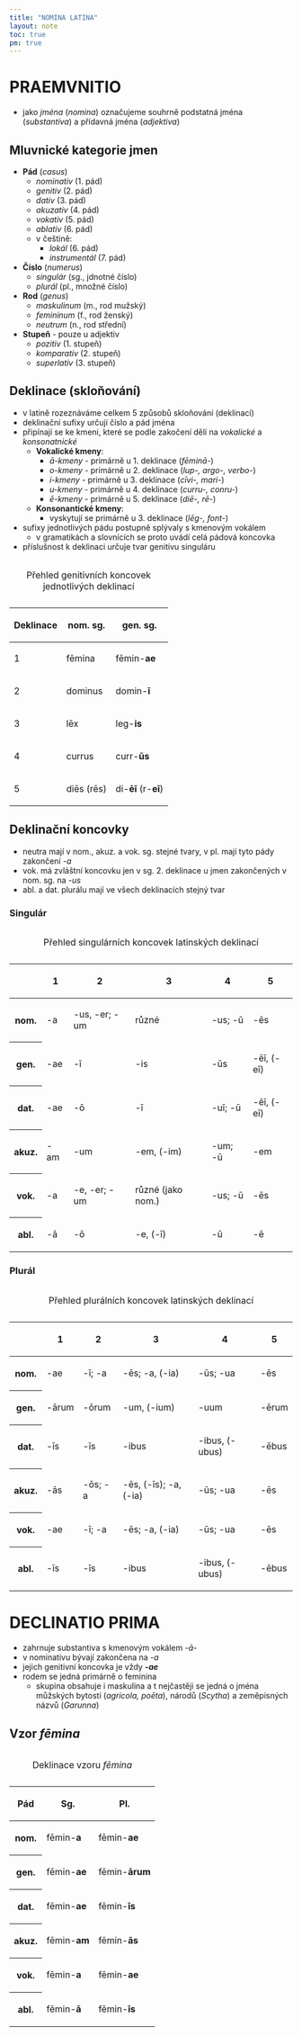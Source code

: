 ```yaml
---
title: "NOMINA LATINA"
layout: note
toc: true
pm: true
---
```

# PRAEMVNITIO
- jako _jména_ (_nomina_) označujeme souhrně podstatná jména (_substantiva_) a přídavná jména (_adjektiva_)
## Mluvnické kategorie jmen
- **Pád** (_casus_)
    - _nominativ_ (1. pád)
    - _genitiv_ (2. pád)
    - _dativ_ (3. pád)
    - _akuzativ_ (4. pád)
    - _vokativ_ (5. pád)
    - _ablativ_ (6. pád)
    - v češtině:
        - _lokál_ (6. pád)
        - _instrumentál_ (7. pád)
- **Číslo** (_numerus_)
    - _singulár_ (sg., jdnotné číslo)
    - _plurál_ (pl., množné číslo)
- **Rod** (_genus_)
    - _maskulinum_ (m., rod mužský)
    - _femininum_ (f., rod ženský)
    - _neutrum_ (n., rod střední)
- **Stupeň** - pouze u adjektiv
    - _pozitiv_ (1. stupeň)
    - _komparativ_ (2. stupeň)
    - _superlativ_ (3. stupeň)
## Deklinace (skloňování)
- v latině rozeznáváme celkem 5 způsobů skloňování (deklinací)
- deklinační sufixy určují číslo a pád jména
- připínají se ke kmeni, které se podle zakočení dělí na _vokalické_ a _konsonatnické_
    - **Vokalické kmeny**:
        - _ā-kmeny_ - primárně u 1. deklinace (_fēminā-_)
        - _o-kmeny_ - primárně u 2. deklinace (_lup-, argo-, verbo-_)
        - _i-kmeny_ - primárně u 3. deklinace (_cīvi-, mari-_)
        - _u-kmeny_ - primárně u 4. deklinace (_curru-, conru-_)
        - _ē-kmeny_ - primárně u 5. deklinace (_diē-, rē-_)
    - **Konsonantické kmeny**:
        - vyskytují se primárně u 3. deklinace (_lēg-, font-_)
- sufixy jednotlivých pádu postupně splývaly s kmenovým vokálem
    - v gramatikách a slovnících se proto uvádí celá pádová koncovka
- příslušnost k deklinaci určuje tvar genitivu singuláru

<table class="note-table">
    <thead>
        <tr>
            <th class="center">

Deklinace
            </th>
            <th>

nom. sg.
            </th>
            <th>

gen. sg.
            </th>
        </tr>
    </thead>
    <tbody>
        <tr>
            <td class="center">

1
            </td>
            <td class="it">

fēmina
            </td>
            <td class="it">

fēmin-**ae**
            </td>
        </tr>
        <tr>
            <td class="center">

2
            </td>
            <td class="it">

dominus
            </td>
            <td class="it">

domin-**ī**
            </td>
        </tr>
        <tr>
            <td class="center">

3
            </td>
            <td class="it">

lēx
            </td>
            <td class="it">

leg-**is**
            </td>
        </tr>
        <tr>
            <td class="center">

4
            </td>
            <td class="it">

currus
            </td>
            <td class="it">

curr-**ūs**
            </td>
        </tr>
        <tr>
            <td class="center">

5
            </td>
            <td class="it">

diēs (rēs)
            </td>
            <td class="it">

di-**ēī** (r-**eī**)
            </td>
        </tr>
    </tbody>
    <caption>

Přehled genitivních koncovek jednotlivých deklinací
    </caption>
</table>

## Deklinační koncovky
- neutra mají v nom., akuz. a vok. sg. stejné tvary, v pl. mají tyto pády zakončení _-a_
- vok. má zvláštní koncovku jen v sg. 2. deklinace u jmen zakončených v nom. sg. na _-us_
- abl. a dat. plurálu mají ve všech deklinacích stejný tvar
### Singulár

<table class="note-table">
    <thead>
        <tr class="center">
            <th></th>
            <th>

1
            </th>
            <th>

2
            </th>
            <th>

3
            </th>
            <th>

4
            </th>
            <th>

5
            </th>
        </tr>
    </thead>
    <tbody>
        <tr>
            <th>

nom.
            </th>
            <td class="it">

-a
            </td>
            <td class="it">

-us, -er; -um
            </td>
            <td>

různé
            </td>
            <td class="it">

-us; -ū
            </td>
            <td class="it">

-ēs
            </td>
        </tr>
        <tr>
            <th>

gen.
            </th>
            <td class="it">

-ae
            </td>
            <td class="it">

-ī
            </td>
            <td class="it">

-is
            </td>
            <td class="it">

-ūs
            </td>
            <td class="it">

-ēī, (-eī)
            </td>
        </tr>
        <tr>
            <th>

dat.
            </th>
            <td class="it">

-ae
            </td>
            <td class="it">

-ō
            </td>
            <td class="it">

-ī
            </td>
            <td class="it">

-uī; -ū
            </td>
            <td class="it">

-ēī, (-eī)
            </td>
        </tr>
        <tr>
            <th>

akuz.
            </th>
            <td class="it">

-am
            </td>
            <td class="it">

-um
            </td>
            <td class="it">

-em, (-im)
            </td>
            <td class="it">

-um; -ū
            </td>
            <td class="it">

-em
            </td>
        </tr>
        <tr>
            <th>

vok.
            </th>
            <td class="it">

-a
            </td>
            <td class="it">

-e, -er; -um
            </td>
            <td>

různé (jako nom.)
            </td>
            <td class="it">

-us; -ū
            </td>
            <td class="it">

-ēs
            </td>
        </tr>
        <tr>
            <th>

abl.
            </th>
            <td class="it">

-ā
            </td>
            <td class="it">

-ō
            </td>
            <td class="it">

-e, (-ī)
            </td>
            <td class="it">

-ū
            </td>
            <td class="it">

-ē
            </td>
        </tr>
    </tbody>
    <caption>

Přehled singulárních koncovek latinských deklinací
    </caption>
</table>


### Plurál

<table class="note-table">
    <thead>
        <tr class="center">
            <th></th>
            <th>

1
            </th>
            <th>

2
            </th>
            <th>

3
            </th>
            <th>

4
            </th>
            <th>

5
            </th>
        </tr>
    </thead>
    <tbody>
        <tr>
            <th>

nom.
            </th>
            <td class="it">

-ae
            </td>
            <td class="it">

-ī; -a
            </td>
            <td class="it">

-ēs; -a, (-ia)
            </td>
            <td class="it">

-ūs; -ua
            </td>
            <td class="it">

-ēs
            </td>
        </tr>
        <tr>
            <th>

gen.
            </th>
            <td class="it">

-ārum
            </td>
            <td class="it">

-ōrum
            </td>
            <td class="it">

-um, (-ium)
            </td>
            <td class="it">

-uum
            </td>
            <td class="it">

-ērum
            </td>
        </tr>
        <tr>
            <th>

dat.
            </th>
            <td class="it">

-īs
            </td>
            <td class="it">

-īs
            </td>
            <td class="it">

-ibus
            </td>
            <td class="it">

-ibus, (-ubus)
            </td>
            <td class="it">

-ēbus
            </td>
        </tr>
        <tr>
            <th>

akuz.
            </th>
            <td class="it">

-ās
            </td>
            <td class="it">

-ōs; -a
            </td>
            <td class="it">

-ēs, (-īs); -a, (-ia)
            </td>
            <td class="it">

-ūs; -ua
            </td>
            <td class="it">

-ēs
            </td>
        </tr>
        <tr>
            <th>

vok.
            </th>
            <td class="it">

-ae
            </td>
            <td class="it">

-ī; -a
            </td>
            <td class="it">

-ēs; -a, (-ia)
            </td>
            <td class="it">

-ūs; -ua
            </td>
            <td class="it">

-ēs
            </td>
        </tr>
        <tr>
            <th>

abl.
            </th>
            <td class="it">

-īs
            </td>
            <td class="it">

-īs
            </td>
            <td class="it">

-ibus
            </td>
            <td class="it">

-ibus, (-ubus)
            </td>
            <td class="it">

-ēbus
            </td>
        </tr>
    </tbody>
    <caption>

Přehled plurálních koncovek latinských deklinací
    </caption>
</table>

# DECLINATIO PRIMA
- zahrnuje substantiva s kmenovým vokálem _-ā-_
- v nominativu bývají zakončena na _-a_
- jejich genitivní koncovka je vždy **_-ae_**
- rodem se jedná primárně o feminina
    - skupina obsahuje i maskulina a t nejčastěji se jedná o jména můžských bytostí (_agricola, poēta_), národů (_Scytha_) a zeměpisných názvů (_Garunna_)

## Vzor _fēmina_

<table class="note-table">
    <thead>
        <tr>
            <th>

Pád
            </th>
            <th>

Sg.
            </th>
            <th>

Pl.
            </th>
        </tr>
    </thead>
    <tbody>
        <tr>
            <th>

nom.
            </th>
            <td class="it">

fēmin-**a**
            </td>
            <td class="it">

fēmin-**ae**
            </td>
        </tr>
        <tr>
            <th>

gen.
            </th>
            <td class="it">

fēmin-**ae**
            </td>
            <td class="it">

fēmin-**ārum**
            </td>
        </tr>
        <tr>
            <th>

dat.
            </th>
            <td class="it">

fēmin-**ae**
            </td>
            <td class="it">

fēmin-**īs**
            </td>
        </tr>
        <tr>
            <th>

akuz.
            </th>
            <td class="it">

fēmin-**am**
            </td>
            <td class="it">

fēmin-**ās**
            </td>
        </tr>
        <tr>
            <th>

vok.
            </th>
            <td class="it">

fēmin-**a**
            </td>
            <td class="it">

fēmin-**ae**
            </td>
        </tr>
        <tr>
            <th>

abl.
            </th>
            <td class="it">

fēmin-**ā**
            </td>
            <td class="it">

fēmin-**īs**
            </td>
        </tr>
    </tbody>
    <caption>

Deklinace vzoru _fēmina_
    </caption>
</table>